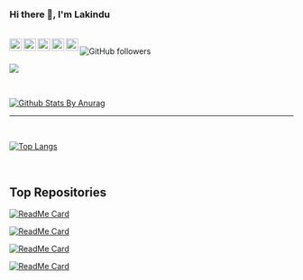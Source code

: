 ### Hi there 👋, I'm Lakindu

<br/>

<a href="https://stackexchange.com/users/9414366/ultimatex?tab=accounts">
  <img align="left" alt=" Reddit" width="22px" src="https://cdn.jsdelivr.net/npm/simple-icons@v3/icons/stackoverflow.svg" />
</a>
<a href="https://twitter.com/lakinduakash">
  <img align="left" alt="Hemant Joshi| Twitter" width="22px" src="https://cdn.jsdelivr.net/npm/simple-icons@v3/icons/twitter.svg" />
</a>
<a href="https://www.linkedin.com/in/lakinduakash/">
  <img align="left" alt="Linkedin" width="22px" src="https://cdn.jsdelivr.net/npm/simple-icons@v3/icons/linkedin.svg" />
</a>
<a href="https://www.instagram.com/lakinduakash/">
  <img align="left" alt="Instagram" width="22px" src="https://cdn.jsdelivr.net/npm/simple-icons@v3/icons/instagram.svg" />
</a>
<a href="https://www.reddit.com/user/ultimatexl/">
  <img align="left" alt=" Reddit" width="22px" src="https://cdn.jsdelivr.net/npm/simple-icons@v3/icons/reddit.svg" />
</a>

![GitHub followers](https://img.shields.io/github/followers/lakinduakash?logo=GitHub&style=for-the-badge)


![](https://visitor-badge.glitch.me/badge?page_id=lakinduakash)

<br />

<!--
**lakinduakash/lakinduakash** is a ✨ _special_ ✨ repository because its `README.md` (this file) appears on your GitHub profile.

Here are some ideas to get you started:

- 🔭 I’m currently working on ...
- 🌱 I’m currently learning ...
- 👯 I’m looking to collaborate on ...
- 🤔 I’m looking for help with ...
- 💬 Ask me about ...
- 📫 How to reach me: ...
- 😄 Pronouns: ...
- ⚡ Fun fact: ...
-->

[![Github Stats By Anurag](https://github-readme-stats.vercel.app/api?username=lakinduakash&show_icons=true&title_color=fff&icon_color=79ff97&text_color=9f9f9f&bg_color=151515&count_private=true)](https://github.com/anuraghazra/github-readme-stats)

*************

<br />

[![Top Langs](https://github-readme-stats.vercel.app/api/top-langs/?username=lakinduakash&&title_color=fff&icon_color=79ff97&text_color=9f9f9f&bg_color=151515&count_private=true)](https://github.com/anuraghazra/github-readme-stats)


<br/>

## Top Repositories

[![ReadMe Card](https://github-readme-stats.vercel.app/api/pin/?username=lakinduakash&repo=linux-wifi-hotspot&title_color=fff&icon_color=79ff97&text_color=9f9f9f&bg_color=151515)](https://github.com/lakinduakash/linux-wifi-hotspot)

[![ReadMe Card](https://github-readme-stats.vercel.app/api/pin/?username=lakinduakash&repo=wadec12&title_color=fff&icon_color=79ff97&text_color=9f9f9f&bg_color=151515)](https://github.com/lakinduakash/wadec12)

[![ReadMe Card](https://github-readme-stats.vercel.app/api/pin/?username=lakinduakash&repo=asus-screenpad-control&title_color=fff&icon_color=79ff97&text_color=9f9f9f&bg_color=151515)](https://github.com/lakinduakash/asus-screenpad-control)

[![ReadMe Card](https://github-readme-stats.vercel.app/api/pin/?username=lakinduakash&repo=gravity&title_color=fff&icon_color=79ff97&text_color=9f9f9f&bg_color=151515)](https://github.com/lakinduakash/gravity)
